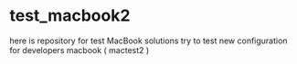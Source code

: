# test_macbook2
here is repository for test MacBook solutions 
try to test new configuration for developers macbook ( mactest2 )
